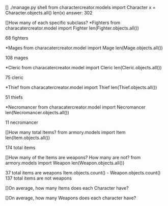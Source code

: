 [] ./manage.py shell
from charactercreator.models import Character
x = Character.objects.all()
len(x)
answer: 302

[]How many of each specific subclass?
*Fighters
from characatercreator.model import Fighter
len(Fighter.objects.all())

68 fighters

*Mages
from characatercreator.model import Mage
len(Mage.objects.all())

108 mages

*Cleric
from characatercreator.model import Cleric
len(Cleric.objects.all())

75 cleric

*Thief
from characatercreator.model import Thief
len(Thief.objects.all())

51 thiefs

*Necromancer
from characatercreator.model import Necromancer
len(Necromancer.objects.all())

11 necromancer

[]How many total Items?
from armory.models import Item
len(Item.objects.all())

174 total items

[]How many of the Items are weapons? How many are not?
from armory.models import Weapon
len(Weapon.objects.all())

37 total items are weapons
Item.objects.count() - Weapon.objects.count()
137 total items are not weapons

[]On average, how many Items does each Character have?


[]On average, how many Weapons does each character have?
